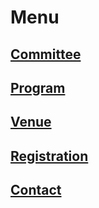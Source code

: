 # Menu
## [Committee](/committee.html)
## [Program](/program.html)
## [Venue](/venue.html)
## [Registration](/registration.html)
## [Contact](/contact.html)